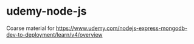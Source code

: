 # udemy-node-js
Coarse material for https://www.udemy.com/nodejs-express-mongodb-dev-to-deployment/learn/v4/overview

